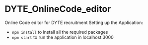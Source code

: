 # DYTE_OnlineCode_editor
Online Code editor for DYTE recruitment
Setting up the Application:
- ```npm install``` to install all the required packages
- ```npm start``` to run the application in localhost:3000
